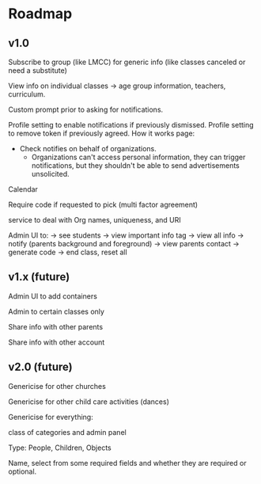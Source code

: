 # Roadmap

## v1.0

Subscribe to group (like LMCC) for generic info (like classes canceled or need a substitute)

View info on individual classes -> age group information, teachers, curriculum.

Custom prompt prior to asking for notifications.

Profile setting to enable notifications if previously dismissed.
Profile setting to remove token if previously agreed.
How it works page:

- Check notifies on behalf of organizations.
  - Organizations can't access personal information, they can trigger notifications, but they shouldn't be able to send advertisements unsolicited.

Calendar

Require code if requested to pick (multi factor agreement)

service to deal with Org names, uniqueness, and URI

Admin UI to:
-> see students
-> view important info tag
-> view all info
-> notify (parents background and foreground)
-> view parents contact
-> generate code
-> end class, reset all

## v1.x (future)

Admin UI to add containers

Admin to certain classes only

Share info with other parents

Share info with other account

## v2.0 (future)

Genericise for other churches

Genericise for other child care activities (dances)

Genericise for everything:

class of categories and admin panel

Type: People, Children, Objects

Name, select from some required fields and whether they are required or optional.